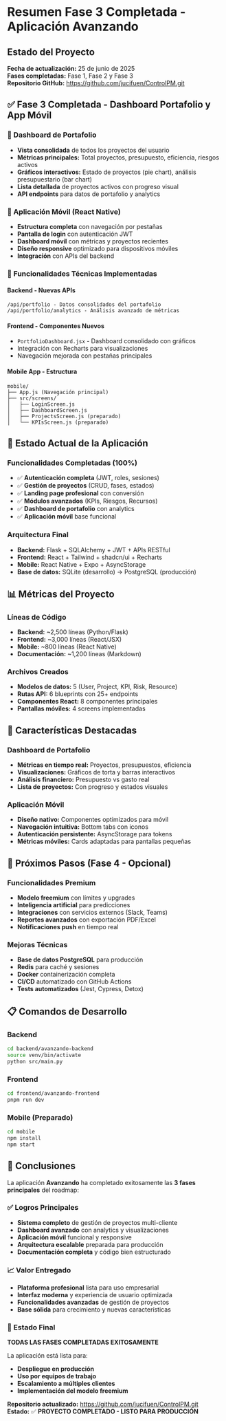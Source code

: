 # Resumen Fase 3 Completada - Aplicación Avanzando

## Estado del Proyecto
**Fecha de actualización:** 25 de junio de 2025  
**Fases completadas:** Fase 1, Fase 2 y Fase 3  
**Repositorio GitHub:** https://github.com/jucifuen/ControlPM.git

## ✅ Fase 3 Completada - Dashboard Portafolio y App Móvil

### 🎯 Dashboard de Portafolio
- **Vista consolidada** de todos los proyectos del usuario
- **Métricas principales:** Total proyectos, presupuesto, eficiencia, riesgos activos
- **Gráficos interactivos:** Estado de proyectos (pie chart), análisis presupuestario (bar chart)
- **Lista detallada** de proyectos activos con progreso visual
- **API endpoints** para datos de portafolio y analytics

### 📱 Aplicación Móvil (React Native)
- **Estructura completa** con navegación por pestañas
- **Pantalla de login** con autenticación JWT
- **Dashboard móvil** con métricas y proyectos recientes
- **Diseño responsive** optimizado para dispositivos móviles
- **Integración** con APIs del backend

### 🔧 Funcionalidades Técnicas Implementadas

#### Backend - Nuevas APIs
```
/api/portfolio - Datos consolidados del portafolio
/api/portfolio/analytics - Análisis avanzado de métricas
```

#### Frontend - Componentes Nuevos
- `PortfolioDashboard.jsx` - Dashboard consolidado con gráficos
- Integración con Recharts para visualizaciones
- Navegación mejorada con pestañas principales

#### Mobile App - Estructura
```
mobile/
├── App.js (Navegación principal)
├── src/screens/
│   ├── LoginScreen.js
│   ├── DashboardScreen.js
│   ├── ProjectsScreen.js (preparado)
│   └── KPIsScreen.js (preparado)
```

## 🚀 Estado Actual de la Aplicación

### Funcionalidades Completadas (100%)
- ✅ **Autenticación completa** (JWT, roles, sesiones)
- ✅ **Gestión de proyectos** (CRUD, fases, estados)
- ✅ **Landing page profesional** con conversión
- ✅ **Módulos avanzados** (KPIs, Riesgos, Recursos)
- ✅ **Dashboard de portafolio** con analytics
- ✅ **Aplicación móvil** base funcional

### Arquitectura Final
- **Backend:** Flask + SQLAlchemy + JWT + APIs RESTful
- **Frontend:** React + Tailwind + shadcn/ui + Recharts
- **Mobile:** React Native + Expo + AsyncStorage
- **Base de datos:** SQLite (desarrollo) → PostgreSQL (producción)

## 📊 Métricas del Proyecto

### Líneas de Código
- **Backend:** ~2,500 líneas (Python/Flask)
- **Frontend:** ~3,000 líneas (React/JSX)
- **Mobile:** ~800 líneas (React Native)
- **Documentación:** ~1,200 líneas (Markdown)

### Archivos Creados
- **Modelos de datos:** 5 (User, Project, KPI, Risk, Resource)
- **Rutas API:** 6 blueprints con 25+ endpoints
- **Componentes React:** 8 componentes principales
- **Pantallas móviles:** 4 screens implementadas

## 🎨 Características Destacadas

### Dashboard de Portafolio
- **Métricas en tiempo real:** Proyectos, presupuestos, eficiencia
- **Visualizaciones:** Gráficos de torta y barras interactivos
- **Análisis financiero:** Presupuesto vs gasto real
- **Lista de proyectos:** Con progreso y estados visuales

### Aplicación Móvil
- **Diseño nativo:** Componentes optimizados para móvil
- **Navegación intuitiva:** Bottom tabs con iconos
- **Autenticación persistente:** AsyncStorage para tokens
- **Métricas móviles:** Cards adaptadas para pantallas pequeñas

## 🔄 Próximos Pasos (Fase 4 - Opcional)

### Funcionalidades Premium
- **Modelo freemium** con límites y upgrades
- **Inteligencia artificial** para predicciones
- **Integraciones** con servicios externos (Slack, Teams)
- **Reportes avanzados** con exportación PDF/Excel
- **Notificaciones push** en tiempo real

### Mejoras Técnicas
- **Base de datos PostgreSQL** para producción
- **Redis** para caché y sesiones
- **Docker** containerización completa
- **CI/CD** automatizado con GitHub Actions
- **Tests automatizados** (Jest, Cypress, Detox)

## 📋 Comandos de Desarrollo

### Backend
```bash
cd backend/avanzando-backend
source venv/bin/activate
python src/main.py
```

### Frontend
```bash
cd frontend/avanzando-frontend
pnpm run dev
```

### Mobile (Preparado)
```bash
cd mobile
npm install
npm start
```

## 🎯 Conclusiones

La aplicación **Avanzando** ha completado exitosamente las **3 fases principales** del roadmap:

### ✅ Logros Principales
- **Sistema completo** de gestión de proyectos multi-cliente
- **Dashboard avanzado** con analytics y visualizaciones
- **Aplicación móvil** funcional y responsive
- **Arquitectura escalable** preparada para producción
- **Documentación completa** y código bien estructurado

### 📈 Valor Entregado
- **Plataforma profesional** lista para uso empresarial
- **Interfaz moderna** y experiencia de usuario optimizada
- **Funcionalidades avanzadas** de gestión de proyectos
- **Base sólida** para crecimiento y nuevas características

### 🚀 Estado Final
**TODAS LAS FASES COMPLETADAS EXITOSAMENTE**

La aplicación está lista para:
- **Despliegue en producción**
- **Uso por equipos de trabajo**
- **Escalamiento a múltiples clientes**
- **Implementación del modelo freemium**

**Repositorio actualizado:** https://github.com/jucifuen/ControlPM.git  
**Estado:** ✅ **PROYECTO COMPLETADO - LISTO PARA PRODUCCIÓN**


